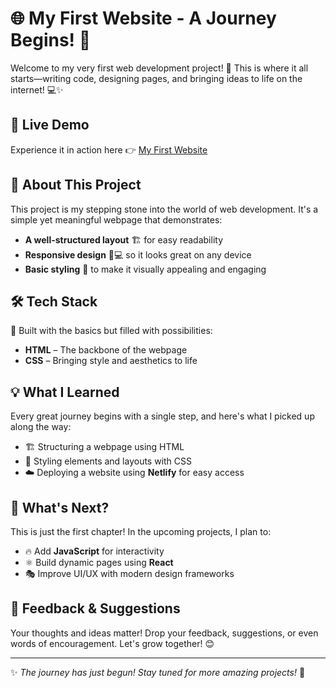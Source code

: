 # 🌐 My First Website - A Journey Begins! 🚀

Welcome to my very first web development project! 🎉 This is where it all starts—writing code, designing pages, and bringing ideas to life on the internet! 💻✨

## 🔗 Live Demo
Experience it in action here 👉 [My First Website](https://website-first-task.netlify.app/)

## 📌 About This Project
This project is my stepping stone into the world of web development. It's a simple yet meaningful webpage that demonstrates:
- **A well-structured layout** 🏗️ for easy readability
- **Responsive design** 📱💻 so it looks great on any device
- **Basic styling** 🎨 to make it visually appealing and engaging

## 🛠️ Tech Stack
🚀 Built with the basics but filled with possibilities:
- **HTML** – The backbone of the webpage
- **CSS** – Bringing style and aesthetics to life

## 💡 What I Learned
Every great journey begins with a single step, and here's what I picked up along the way:
- 🏗️ Structuring a webpage using HTML
- 🎨 Styling elements and layouts with CSS
- ☁️ Deploying a website using **Netlify** for easy access

## 🚀 What's Next?
This is just the first chapter! In the upcoming projects, I plan to:
- 🔥 Add **JavaScript** for interactivity
- ⚛️ Build dynamic pages using **React**
- 🎭 Improve UI/UX with modern design frameworks

## 📢 Feedback & Suggestions
Your thoughts and ideas matter! Drop your feedback, suggestions, or even words of encouragement. Let's grow together! 😊

---
✨ _The journey has just begun! Stay tuned for more amazing projects!_ 🚀
